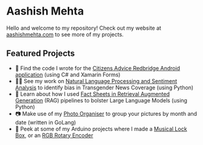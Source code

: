# Aashish Mehta
Hello and welcome to my repository! Check out my website at [aashishmehta.com](https://aashishmehta.com) to see more of my projects.

## Featured Projects
- 📱 Find the code I wrote for the [Citizens Advice Redbridge Android application](https://github.com/aashish1498/CitizensAdvice) (using C# and Xamarin Forms)
- 🏳️‍⚧️ See my work on [Natural Language Processing and Sentiment Analysis](https://github.com/aashish1498/sentiment-analysis) to identify bias in Transgender News Coverage (using Python)
- 📄 Learn about how I used [Fact Sheets in Retrieval Augmented Generation](https://github.com/aashish1498/fact-sheet-rag) (RAG) pipelines to bolster Large Language Models (using Python)
- 📷 Make use of my [Photo Organiser](https://github.com/aashish1498/snap-sort) to group your pictures by month and date (written in GoLang)
- 🤖 Peek at some of my Arduino projects where I made a [Musical Lock Box](https://github.com/aashish1498/Music-Box/blob/master/Piano_Lock.ino), or an [RGB Rotary Encoder](https://github.com/aashish1498/arduino-rgb-strip-encoder/blob/main/arduino-rgb-strip-encoder.ino)
<!--
**aashish1498/aashish1498** is a ✨ _special_ ✨ repository because its `README.md` (this file) appears on your GitHub profile.

Here are some ideas to get you started:

- 🔭 I’m currently working on ...
- 🌱 I’m currently learning ...
- 👯 I’m looking to collaborate on ...
- 🤔 I’m looking for help with ...
- 💬 Ask me about ...
- 📫 How to reach me: ...
- 😄 Pronouns: ...
- ⚡ Fun fact: ...
-->
